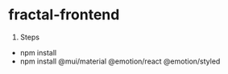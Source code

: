 # fractal-frontend
1.  Steps
* npm install
* npm install @mui/material @emotion/react @emotion/styled
